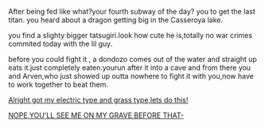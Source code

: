 After being fed like what?your fourth subway of the day? you to get the last titan. you heard about a dragon getting big in the Casseroya lake.

you find a slighty bigger tatsugiri.look how cute he is,totally no war crimes commited today with the lil guy.

before you could fight it , a dondozo comes out of the water and straight up eats it.just completely eaten.yourun after it into a cave and from there you and Arven,who just showed up outta nowhere to fight it with you,now have to work together to beat them.

[Alright got my electric type and grass type,lets do this!](My-shrimp-got-cooked.md)

[NOPE,YOU'LL SEE ME ON MY GRAVE BEFORE THAT-](defeat-titan-path.md)